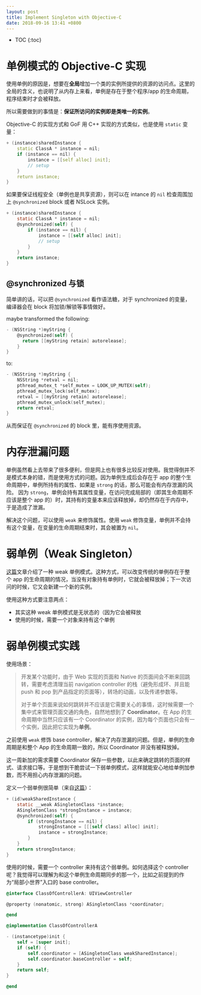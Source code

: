 ```yaml
---
layout: post
title: Implement Singleton with Objective-C
date: 2018-09-16 13:41 +0800
---
```


* TOC
{:toc}
# 单例模式的 Objective-C 实现

使用单例的原因是，想要在**全局**增加一个类的实例所提供的资源的访问点。这里的全局的含义，也说明了从内存上来看，单例是存在于整个程序/app 的生命周期，程序结束时才会被释放。

所以需要做到的事情是：**保证所访问的实例即是类唯一的实例**。

Objective-C 的实现方式和 GoF 用 C++ 实现的方式类似，也是使用 `static` 变量：

```c++
+ (instance)sharedInstance {
    static ClassA * instance = nil;
    if (instance == nil) {
        instance = [[self alloc] init];
        // setup
    }
    return instance;
}	
```

如果要保证线程安全（单例也是共享资源），则可以在 intance 的 `nil` 检查周围加上 `@synchronized` block 或者 NSLock 实例。

```objective-c
+ (instance)sharedInstance {
    static ClassA * instance = nil;
    @synchronized(self) {
        if (instance == nil) {
            instance = [[self alloc] init];
            // setup
        }
    }
    return instance;
}
```

## @synchronized 与锁

简单讲的话，可以把 `@synchronized` 看作语法糖，对于 synchronized 的变量，编译器会在 block 将加锁/解锁等事情做好。

maybe transformed the following:

```objective-c
- (NSString *)myString {
    @synchronized(self) {
      return [[myString retain] autorelease];
    }
}
```

to:

```objective-c
- (NSString *)myString {
    NSString *retval = nil;
    pthread_mutex_t *self_mutex = LOOK_UP_MUTEX(self);
    pthread_mutex_lock(self_mutex);
    retval = [[myString retain] autorelease];
    pthread_mutex_unlock(self_mutex);
    return retval;
}
```

从而保证在 `@synchronized` 的 block 里，能有序使用资源。

# 内存泄漏问题

单例虽然看上去带来了很多便利，但是网上也有很多比较反对使用。我觉得倒并不是模式本身的错，而是使用方式的问题。因为单例生成后会存在于 app 的整个生命周期中，单例所持有的属性、如果是 `strong` 的话，那么可能会有内存泄漏的风险。
因为 `strong`，单例会持有其属性变量，在访问完成局部的（即其生命周期不应该是整个 app 的）时，其持有的变量本来应该释放掉，却仍然存在于内存中，于是造成了泄漏。

解决这个问题，可以使用 `weak` 来修饰属性。使用 `weak` 修饰变量，单例并不会持有这个变量，在变量的生命周期结束时，其会被置为 `nil`。

# 弱单例（Weak Singleton）

[这篇](https://www.ios-blog.co.uk/tutorials/objective-c-ios-weak-singletons/)文章介绍了一种 weak 单例模式。这种方式，可以改变传统的单例存在于整个 app 的生命周期的情况，当没有对象持有单例时，它就会被释放掉；下一次访问的时候，它又会新建一个新的实例。

使用这种方式要注意两点：

- 其实这种 weak 单例模式是无状态的（因为它会被释放
- 使用的时候，需要一个对象来持有这个单例

# 弱单例模式实践

使用场景：

> 开发某个功能时，由于 Web 实现的页面和 Native 的页面间会不断来回跳转，需要考虑清理当前 navigation controller 的栈（避免形成环、并且能 push 和 pop 到产品指定的页面等），转场的动画，以及传递参数等。
>
> 对于单个页面来说如何跳转并不应该是它需要关心的事情，这时候需要一个集中式来管理页面交通的角色，自然地想到了 **Coordinator**。在 App 的生命周期中当然只应该有一个 Coordinator 的实例，因为每个页面也只会有一个实例，因此把它实现为**单例**。

之前使用 `weak` 修饰 base controller，解决了内存泄漏的问题。但是，单例的生命周期是和整个 App 的生命周期一致的，所以 Coordinator 并没有被释放掉。

这一周新加的需求需要 Coordinator 保存一些参数，以此来确定跳转的页面的样式、请求接口等。于是想到干脆尝试一下弱单例模式，这样就能安心地给单例加参数，而不用担心内存泄漏的问题。

定义一个弱单例很简单（来自[这篇](https://www.ios-blog.co.uk/tutorials/objective-c-ios-weak-singletons/)）：

```objective-c
+ (id)weakSharedInstance {
    static __weak ASingletonClass *instance;
    ASingletonClass *strongInstance = instance;
    @synchronized(self) {
        if (strongInstance == nil) {
            strongInstance = [[[self class] alloc] init];
            instance = strongInstance;
        }
    }
    return strongInstance;
}
```

使用的时候，需要一个 controller 来持有这个弱单例。如何选择这个 controller 呢？我觉得可以理解为和这个单例生命周期同步的那一个，比如之前提到的作为“局部小世界”入口的 base controller。

```objective-c
@interface ClassOfControllerA: UIViewController

@property (nonatomic, strong) ASingletonClass *coordinator;

@end

@implementation ClassOfControllerA

- (instancetype)init {
    self = [super init];
    if (self) {
        self.coordinator = [ASingletonClass weakSharedInstance];
        self.coordinator.baseController = self;
    }
    return self;
}

@end
```

